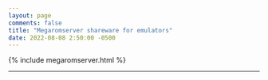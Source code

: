 ```yaml
---
layout: page
comments: false
title: "Megaromserver shareware for emulators"
date: 2022-08-08 2:50:00 -0500
---
```




{% include megaromserver.html %}




---
